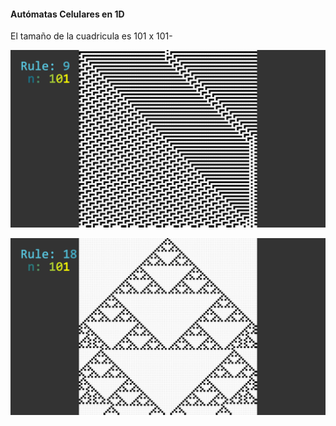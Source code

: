 #### Autómatas Celulares en   1D  
El tamaño de la cuadricula es 101 x 101-


![Regla 9](./images/ca_rule9_size_n101.png)


![Regla 18](./images/ca_rule18_size_n101.png)

